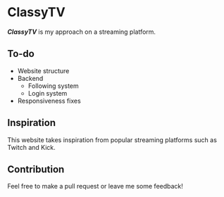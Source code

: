 # ClassyTV

***ClassyTV*** is my approach on a streaming platform. 

## To-do

+ Website structure
+ Backend
  + Following system
  + Login system
+ Responsiveness fixes

## Inspiration 

This website takes inspiration from popular streaming platforms such as Twitch and Kick.

## Contribution

Feel free to make a pull request or leave me some feedback!

